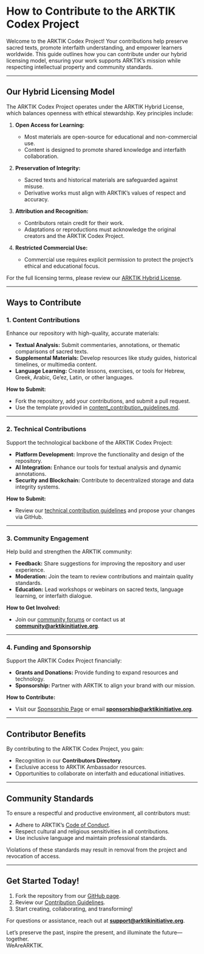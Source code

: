 # **How to Contribute to the ARKTIK Codex Project**

Welcome to the ARKTIK Codex Project! Your contributions help preserve sacred texts, promote interfaith understanding, and empower learners worldwide. This guide outlines how you can contribute under our hybrid licensing model, ensuring your work supports ARKTIK’s mission while respecting intellectual property and community standards.

---

## **Our Hybrid Licensing Model**

The ARKTIK Codex Project operates under the ARKTIK Hybrid License, which balances openness with ethical stewardship. Key principles include:

1. **Open Access for Learning:**
   - Most materials are open-source for educational and non-commercial use.
   - Content is designed to promote shared knowledge and interfaith collaboration.

2. **Preservation of Integrity:**
   - Sacred texts and historical materials are safeguarded against misuse.
   - Derivative works must align with ARKTIK’s values of respect and accuracy.

3. **Attribution and Recognition:**
   - Contributors retain credit for their work.
   - Adaptations or reproductions must acknowledge the original creators and the ARKTIK Codex Project.

4. **Restricted Commercial Use:**
   - Commercial use requires explicit permission to protect the project’s ethical and educational focus.

For the full licensing terms, please review our [ARKTIK Hybrid License](../LICENSE.md).

---

## **Ways to Contribute**

### **1. Content Contributions**
Enhance our repository with high-quality, accurate materials:
- **Textual Analysis:** Submit commentaries, annotations, or thematic comparisons of sacred texts.
- **Supplemental Materials:** Develop resources like study guides, historical timelines, or multimedia content.
- **Language Learning:** Create lessons, exercises, or tools for Hebrew, Greek, Arabic, Ge’ez, Latin, or other languages.

**How to Submit:**  
- Fork the repository, add your contributions, and submit a pull request.
- Use the template provided in [content_contribution_guidelines.md](../guidelines/content_contribution.md).

---

### **2. Technical Contributions**
Support the technological backbone of the ARKTIK Codex Project:
- **Platform Development:** Improve the functionality and design of the repository.
- **AI Integration:** Enhance our tools for textual analysis and dynamic annotations.
- **Security and Blockchain:** Contribute to decentralized storage and data integrity systems.

**How to Submit:**  
- Review our [technical contribution guidelines](../guidelines/technical_contribution.md) and propose your changes via GitHub.

---

### **3. Community Engagement**
Help build and strengthen the ARKTIK community:
- **Feedback:** Share suggestions for improving the repository and user experience.
- **Moderation:** Join the team to review contributions and maintain quality standards.
- **Education:** Lead workshops or webinars on sacred texts, language learning, or interfaith dialogue.

**How to Get Involved:**  
- Join our [community forums](../community/forums.md) or contact us at **community@arktikinitiative.org**.

---

### **4. Funding and Sponsorship**
Support the ARKTIK Codex Project financially:
- **Grants and Donations:** Provide funding to expand resources and technology.
- **Sponsorship:** Partner with ARKTIK to align your brand with our mission.

**How to Contribute:**  
- Visit our [Sponsorship Page](../sponsorship.md) or email **sponsorship@arktikinitiative.org**.

---

## **Contributor Benefits**

By contributing to the ARKTIK Codex Project, you gain:
- Recognition in our **Contributors Directory**.
- Exclusive access to ARKTIK Ambassador resources.
- Opportunities to collaborate on interfaith and educational initiatives.

---

## **Community Standards**

To ensure a respectful and productive environment, all contributors must:
- Adhere to ARKTIK’s [Code of Conduct](../code_of_conduct.md).
- Respect cultural and religious sensitivities in all contributions.
- Use inclusive language and maintain professional standards.

Violations of these standards may result in removal from the project and revocation of access.

---

## **Get Started Today!**

1. Fork the repository from our [GitHub page](https://github.com/arktikinitiative/codex).
2. Review our [Contribution Guidelines](../guidelines/README.md).
3. Start creating, collaborating, and transforming!

For questions or assistance, reach out at **support@arktikinitiative.org**.

Let’s preserve the past, inspire the present, and illuminate the future—together.  
WeAreARKTIK.
